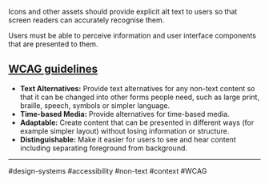 Icons and other assets should provide explicit alt text to users so that screen readers can accurately recognise them.

Users must be able to perceive information and user interface components that are presented to them.

## [WCAG guidelines](https://www.w3.org/WAI/WCAG21/quickref/?showtechniques=144&currentsidebar=%23col_overview#principle1 "How to Meet WCAG (Quickref Reference)")

-   **Text Alternatives:** Provide text alternatives for any non-text content so that it can be changed into other forms people need, such as large print, braille, speech, symbols or simpler language.
-   **Time-based Media:** Provide alternatives for time-based media.
-   **Adaptable:** Create content that can be presented in different ways (for example simpler layout) without losing information or structure.
-   **Distinguishable:** Make it easier for users to see and hear content including separating foreground from background.
---
#design-systems #accessibility #non-text #context #WCAG
